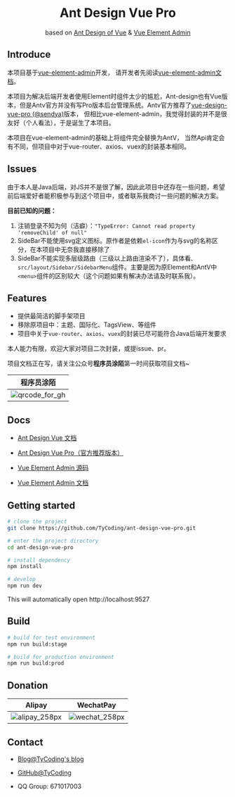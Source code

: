 <h1 align="center">Ant Design Vue Pro</h1>
<div align="center">
based on  <a href="https://vuecomponent.github.io/ant-design-vue/docs/vue/introduce-cn/" target="_blank">Ant Design of Vue</a> & <a href="https://github.com/PanJiaChen/vue-element-admin" target="_blank">Vue Element Admin</a>
</div>

## Introduce

本项目基于[vue-element-admin](https://github.com/PanJiaChen/vue-element-admin)开发， 请开发者先阅读[vue-element-admin文档](https://panjiachen.gitee.io/vue-element-admin-site/zh/)。

本项目为解决后端开发者使用Element时组件太少的尴尬，Ant-design也有Vue版本，但是Antv官方并没有写Pro版本后台管理系统。Antv官方推荐了[vue-design-vue-pro (@sendya)](https://github.com/vueComponent/ant-design-vue-pro)版本， 但相比vue-element-admin，我觉得封装的并不是很友好（个人看法），于是诞生了本项目。

本项目在vue-element-admin的基础上将组件完全替换为AntV， 当然Api肯定会有不同，但项目中对于vue-router、axios、vuex的封装基本相同。

## Issues

由于本人是Java后端，对JS并不是很了解，因此此项目中还存在一些问题，希望前后端爱好者能积极参与到这个项目中，或者联系我商讨一些问题的解决方案。

**目前已知的问题：**

1. 注销登录不知为何（洁癖）：`"TypeError: Cannot read property 'removeChild' of null"`
2. SideBar不能使用svg定义图标。原作者是依赖`el-icon`作为与svg的名称区分，在本项目中无奈我直接移除了
3. SideBar不能实现多层级路由（三级以上路由渲染不了），具体看`、src/layout/Sidebar/SidebarMenu`组件。主要是因为原Element和AntV中`<menu>`组件的区别较大（这个问题如果有解决办法请及时联系我）。

## Features

- 提供最简洁的脚手架项目
- 移除原项目中：主题、国际化、TagsView、等组件
- 项目中关于`vue-router`、`axios`、`vuex`的封装已尽可能符合Java后端开发要求

本人能力有限，欢迎大家对项目二次封装，或提issue、pr。

项目文档正在写，请关注公众号**程序员涂陌**第一时间获取项目文档~

| 程序员涂陌                                                  |
| ----------------------------------------------------------- |
| ![qrcode_for_gh](http://cdn.tycoding.cn/20200610184737.jpg) |


## Docs

- [Ant Design Vue 文档](https://www.antdv.com/docs/vue/introduce-cn/)

- [Ant Design Vue Pro（官方推荐版本）](https://github.com/vueComponent/ant-design-vue-pro)

- [Vue Element Admin 源码](https://github.com/PanJiaChen/vue-element-admin)

- [Vue Element Admin 文档](https://panjiachen.gitee.io/vue-element-admin-site/zh/)



## Getting started

```bash
# clone the project
git clone https://github.com/TyCoding/ant-design-vue-pro.git

# enter the project directory
cd ant-design-vue-pro

# install dependency
npm install

# develop
npm run dev
```

This will automatically open http://localhost:9527

## Build

```bash
# build for test environment
npm run build:stage

# build for production environment
npm run build:prod
```

## Donation

| Alipay                                                     | WechatPay                                                  |
| ---------------------------------------------------------- | ---------------------------------------------------------- |
| ![alipay_258px](http://cdn.tycoding.cn/20200610132929.png) | ![wechat_258px](http://cdn.tycoding.cn/20200610132940.png) |

## Contact

- [Blog@TyCoding's blog](http://www.tycoding.cn)

- [GitHub@TyCoding](https://github.com/TyCoding)

- QQ Group: 671017003
